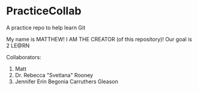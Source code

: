 # PracticeCollab
A practice repo to help learn Git

My name is MATTHEW!  I AM THE CREATOR (of this repository)!  Our goal is 2 LE@RN

Collaborators: 
1) Matt
2) Dr. Rebecca "Svetlana" Rooney
3) Jennifer Erin Begonia Carruthers Gleason
